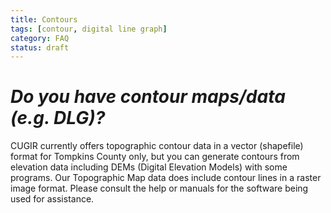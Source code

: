 ```yaml
---
title: Contours
tags: [contour, digital line graph]
category: FAQ
status: draft
---
```


# *Do you have contour maps/data (e.g. DLG)?*
CUGIR currently offers topographic contour data in a vector (shapefile) format for Tompkins County only, but you can generate contours from elevation data including DEMs (Digital Elevation Models) with some programs. Our Topographic Map data does include contour lines in a raster image format. Please consult the help or manuals for the software being used for assistance. 
